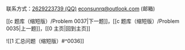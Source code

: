 联系方式：<a href="https://qm.qq.com/q/iA1sKuakak">2629223739 (QQ)</a> <a href="mailto:econsunrq@outlook.com">econsunrq@outlook.com (邮箱)</a>

[[c 题库（缩短版）/Problem 0037|下一题]]，[[c 题库（缩短版）/Problem 0035|上一题]]，[[0 主页|回到主页]]

![[1 汇总问题（缩短版）#^0036]]